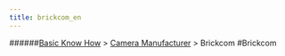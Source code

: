 ```yaml
---
title: brickcom_en
---
```

######[Basic Know How](../restreamer/wiki/basic_know_how.html) > [Camera Manufacturer](../restreamer/wiki/cameramanufacturer_en.html) > Brickcom
#Brickcom